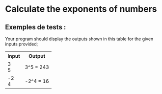 # Calculate the exponents of numbers

## Exemples de tests :

Your program should display the outputs shown in this table for the given inputs provided;

<table>
  <tr>
    <th>Input</th>
    <th>Output</th>
  </tr>
  <tr>
    <td>3<br>5</td>
    <td>3^5 = 243</td>
  </tr>
  <tr>
    <td>-2<br>4</td>
    <td>-2^4 = 16</td>
  </tr>
</table>
